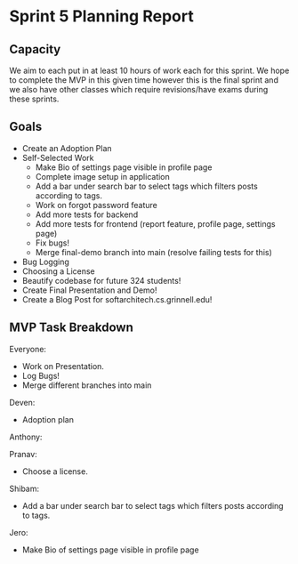 # Sprint 5 Planning Report

## Capacity
We aim to each put in at least 10 hours of work each for this sprint. We hope to complete the MVP in this given time however this is the final sprint and we also have other classes which require revisions/have exams during these sprints. 

## Goals
- Create an Adoption Plan
- Self-Selected Work
    - Make Bio of settings page visible in profile page
    - Complete image setup in application
    - Add a bar under search bar to select tags which filters posts according to tags. 
    - Work on forgot password feature
    - Add more tests for backend
    - Add more tests for frontend (report feature, profile page, settings page)
    - Fix bugs!
    - Merge final-demo branch into main (resolve failing tests for this)
- Bug Logging
- Choosing a License
- Beautify codebase for future 324 students!
- Create Final Presentation and Demo!
- Create a Blog Post for softarchitech.cs.grinnell.edu!
  

## MVP Task Breakdown

Everyone:
- Work on Presentation.
- Log Bugs!
- Merge different branches into main

Deven: 
- Adoption plan

Anthony:

Pranav:
- Choose a license.


Shibam: 
- Add a bar under search bar to select tags which filters posts according to tags. 


Jero:
- Make Bio of settings page visible in profile page






